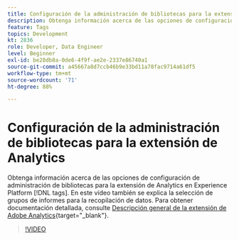 ```yaml
---
title: Configuración de la administración de bibliotecas para la extensión de Analytics
description: Obtenga información acerca de las opciones de configuración de administración de bibliotecas para la extensión de Analytics en Experience Platform [!DNL tags]. En este vídeo también se explica la selección de grupos de informes para la recopilación de datos.
feature: Tags
topics: Development
kt: 2836
role: Developer, Data Engineer
level: Beginner
exl-id: be28db8a-0de6-4f9f-ae2e-2337e86740a1
source-git-commit: a45667a8d7ccb46b9e33bd11a78fac9714a61df5
workflow-type: tm+mt
source-wordcount: '71'
ht-degree: 88%

---
```


# Configuración de la administración de bibliotecas para la extensión de Analytics

Obtenga información acerca de las opciones de configuración de administración de bibliotecas para la extensión de Analytics en Experience Platform [!DNL tags]. En este vídeo también se explica la selección de grupos de informes para la recopilación de datos.  Para obtener documentación detallada, consulte [Descripción general de la extensión de Adobe Analytics](https://experienceleague.adobe.com/docs/experience-platform/tags/extensions/client/analytics/overview.html?lang=es){target="_blank"}.

>[!VIDEO](https://video.tv.adobe.com/v/3429830/?quality=12&learn=on&captions=spa)
